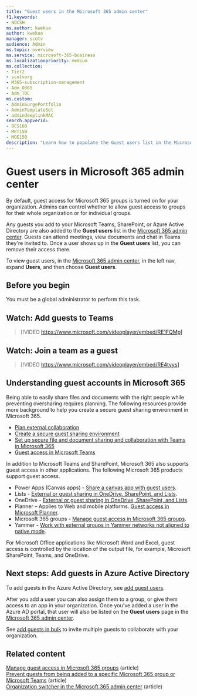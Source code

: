 ```yaml
---
title: "Guest users in the Microsoft 365 admin center"
f1.keywords:
- NOCSH
ms.author: kwekua
author: kwekua
manager: scotv
audience: Admin
ms.topic: overview
ms.service: microsoft-365-business
ms.localizationpriority: medium
ms.collection:
- Tier2
- scotvorg 
- M365-subscription-management
- Adm_O365
- Adm_TOC
ms.custom: 
- AdminSurgePortfolio
- AdminTemplateSet
- admindeeplinkMAC
search.appverid:
- BCS160
- MET150
- MOE150
description: "Learn how to populate the Guest users list in the Microsoft 365 admin center so guests can attend meetings, view documents and chat in Teams they're invited to."
---
```


# Guest users in Microsoft 365 admin center

By default, guest access for Microsoft 365 groups is turned on for your organization. Admins can control whether to allow guest access to groups for their whole organization or for individual groups.

Any guests you add to your Microsoft Teams, SharePoint, or Azure Active Directory are also added to the **Guest users** list in the <a href="https://go.microsoft.com/fwlink/p/?linkid=2074830" target="_blank">Microsoft 365 admin center</a>. Guests can attend meetings, view documents and chat in Teams they're invited to.
Once a user shows up in the **Guest users** list, you can remove their access there.

To view guest users, in the <a href="https://go.microsoft.com/fwlink/p/?linkid=2074830" target="_blank">Microsoft 365 admin center</a>, in the left nav, expand **Users**, and then choose **Guest users**.

## Before you begin

You must be a global administrator to perform this task.

## Watch: Add guests to Teams

> [!VIDEO https://www.microsoft.com/videoplayer/embed/RE1FQMp]

## Watch: Join a team as a guest

> [!VIDEO https://www.microsoft.com/videoplayer/embed/RE4tyys]

## Understanding guest accounts in Microsoft 365

Being able to easily share files and documents with the right people while preventing oversharing requires planning. The following resources provide more background to help you create a secure guest sharing environment in Microsoft 365.
- [Plan external collaboration](../../solutions/plan-external-collaboration.md)
- [Create a secure guest sharing environment](../../solutions/create-secure-guest-sharing-environment.md)
- [Set up secure file and document sharing and collaboration with Teams in Microsoft 365](../../solutions/setup-secure-collaboration-with-teams.md)
- [Guest access in Microsoft Teams](/microsoftteams/guest-access)

In addition to Microsoft Teams and SharePoint, Microsoft 365 also supports guest access in other applications. The following Microsoft 365 products support guest access.

- Power Apps (Canvas apps) - [Share a canvas app with guest users](/power-apps/maker/canvas-apps/share-app-guests).
- Lists - [External or guest sharing in OneDrive, SharePoint, and Lists](https://support.microsoft.com/office/external-or-guest-sharing-in-onedrive-sharepoint-and-lists-7aa070b8-d094-4921-9dd9-86392f2a79e7).
- OneDrive - [External or guest sharing in OneDrive, SharePoint, and Lists](https://support.microsoft.com/office/external-or-guest-sharing-in-onedrive-sharepoint-and-lists-7aa070b8-d094-4921-9dd9-86392f2a79e7).
- Planner – Applies to Web and mobile platforms. [Guest access in Microsoft Planner](https://support.microsoft.com/office/guest-access-in-microsoft-planner-cc5d7f96-dced-4da4-ab62-08c72d9759c6).
- Microsoft 365 groups - [Manage guest access in Microsoft 365 groups](../create-groups/manage-guest-access-in-groups.md).
- Yammer - [Work with external groups in Yammer networks not aligned to native mode](/yammer/work-with-external-users/create-and-manage-external-groups).

For Microsoft Office applications like Microsoft Word and Excel, guest access is controlled by the location of the output file, for example, Microsoft SharePoint, Teams, and OneDrive.

## Next steps: Add guests in Azure Active Directory

To add guests in the Azure Active Directory, see [add guest users](/azure/active-directory/b2b/b2b-quickstart-add-guest-users-portal).

After you add a user you can also assign them to a group, or give them access to an app in your organization. Once you've added a user in the Azure AD portal, that user will also be listed on the **Guest users** page in the <a href="https://go.microsoft.com/fwlink/p/?linkid=2074830" target="_blank">Microsoft 365 admin center</a>.

See [add guests in bulk](/azure/active-directory/b2b/tutorial-bulk-invite) to invite multiple guests to collaborate with your organization.

## Related content

[Manage guest access in Microsoft 365 groups](../create-groups/manage-guest-access-in-groups.md) (article)\
[Prevent guests from being added to a specific Microsoft 365 group or Microsoft Teams](../../solutions/per-group-guest-access.md) (article)\
[Organization switcher in the Microsoft 365 admin center](https://techcommunity.microsoft.com/t5/microsoft-365-blog/new-organization-switcher-in-the-microsoft-365-admin-center/ba-p/1165543)  (article)
